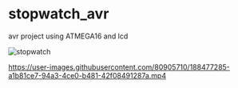 # stopwatch_avr
avr project 
using ATMEGA16 and lcd


![stopwatch](https://user-images.githubusercontent.com/80905710/188471589-d0240cc3-6444-48c2-85aa-e8feb5437ee8.jpg)


https://user-images.githubusercontent.com/80905710/188477285-a1b81ce7-94a3-4ce0-b481-42f08491287a.mp4

